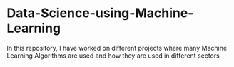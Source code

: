 # Data-Science-using-Machine-Learning
In this repository, I have worked on different projects where many Machine Learning Algorithms are used and how they are used in different sectors
